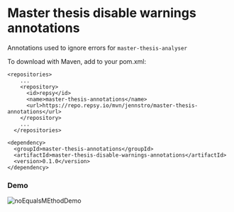 # Master thesis disable warnings annotations

Annotations used to ignore errors for ````master-thesis-analyser````

To download with Maven, add to your pom.xml: 

```
<repositories>
    ...
    <repository>
      <id>repsy</id>
      <name>master-thesis-annotations</name>
      <url>https://repo.repsy.io/mvn/jennstro/master-thesis-annotations</url>
    </repository>
    ...
  </repositories>
```

```
<dependency>
  <groupId>master-thesis-annotations</groupId>
  <artifactId>master-thesis-disable-warnings-annotations</artifactId>
  <version>0.1.0</version>
</dependency>
```

### Demo
![noEqualsMEthodDemo](https://user-images.githubusercontent.com/48728008/148528930-d7e1669b-8e98-4a61-8609-cc7424eb1574.gif)

